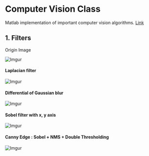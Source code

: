 # Computer Vision Class

Matlab implementation of important computer vision algorithms.
[Link](https://github.com/yunsu3042/snu-2019-computer-vision/tree/master/HW1/matlab)
## 1. Filters

Origin Image

![Imgur](https://i.imgur.com/zNpmprp.png)

#### Laplacian filter 
![Imgur](https://i.imgur.com/PdvCK8c.png)

#### Differential of Gaussian blur
![Imgur](https://i.imgur.com/GQdUIZQ.png)




#### Sobel filter with x, y axis

![Imgur](https://i.imgur.com/aV9q4Yu.png)

#### Canny Edge : Sobel + NMS + Double Thresholding 
![Imgur](https://i.imgur.com/aV9q4Yu.png)
